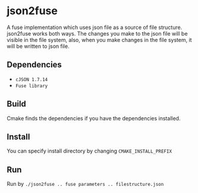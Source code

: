 # json2fuse

A fuse implementation which uses json file as a source of file structure. json2fuse works both ways. The changes you make to the json file will be visible in the file system, also, when you make changes in the file system, it will be written to json file.

## Dependencies
- `cJSON 1.7.14`
- `Fuse library`


## Build
Cmake finds the dependencies if you have the dependencies installed.

## Install
You can specify install directory by changing `CMAKE_INSTALL_PREFIX`

## Run

Run by `./json2fuse .. fuse parameters .. filestructure.json`


